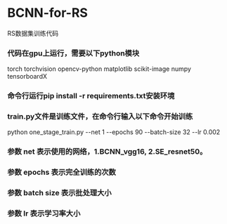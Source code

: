 # BCNN-for-RS
RS数据集训练代码

### 代码在gpu上运行，需要以下python模块
torch
torchvision
opencv-python
matplotlib
scikit-image
numpy
tensorboardX
### 命令行运行pip install -r requirements.txt安装环境

### train.py文件是训练文件，在命令行输入以下命令开始训练
python one_stage_train.py --net 1 --epochs 90 --batch-size 32 --lr 0.002

### 参数 net 表示使用的网络，1.BCNN_vgg16, 2.SE_resnet50。
### 参数 epochs 表示完全训练的次数
### 参数 batch size 表示批处理大小
### 参数 lr 表示学习率大小

